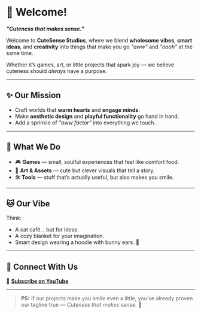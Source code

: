 # 🐾 Welcome! 
**_"Cuteness that makes sense."_**  

Welcome to **CuteSense Studios**, where we blend **wholesome vibes**, **smart ideas**, and **creativity** into things that make you go _"aww"_ and _"oooh"_ at the same time.  

Whether it’s games, art, or little projects that spark joy — we believe cuteness should *always* have a purpose.  

---

## ✨ Our Mission  
- Craft worlds that **warm hearts** and **engage minds**.  
- Make **aesthetic design** and **playful functionality** go hand in hand.  
- Add a sprinkle of *"aww factor"* into everything we touch.  

---

## 🧁 What We Do  
- 🎮 **Games** — small, soulful experiences that feel like comfort food.  
- 🎨 **Art & Assets** — cute but clever visuals that tell a story.  
- 🛠️ **Tools** — stuff that’s actually useful, but also makes you smile.  

---

## 🐱 Our Vibe  
Think:  
- A cat café… but for ideas.  
- A cozy blanket for your imagination.  
- Smart design wearing a hoodie with bunny ears. 🐰  

---

## 💌 Connect With Us  
🐾 **[Subscribe on YouTube](https://youtube.com/@cutesense9?si=mHXEe9oOyYKQWs4Q)**  

---

> **PS:** If our projects make you smile even a little, you’ve already proven our tagline true — _Cuteness that makes sense._ 💖  

